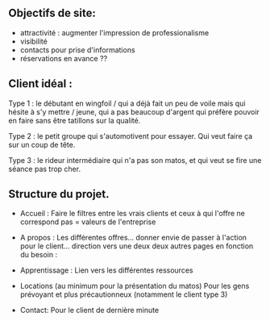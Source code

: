 ## Objectifs de site:
- attractivité : augmenter l'impression de professionalisme
- visibilité 
- contacts pour prise d'informations
- réservations en avance ??


## Client idéal :
Type 1 : le débutant en wingfoil / qui a déjà fait un peu de voile mais qui hésite à s'y mettre / jeune, qui a pas beaucoup d'argent qui préfère pouvoir en faire sans être tatillons sur la qualité. 

Type 2 : le petit groupe qui s'automotivent pour essayer. Qui veut faire ça sur un coup de tête.

Type 3 : le rideur intermédiaire qui n'a pas son matos, et qui veut se fire une séance pas trop cher.


## Structure du projet.
- Accueil :
Faire le filtres entre les vrais clients et ceux à qui l'offre ne correspond pas = valeurs de l'entreprise

- A propos :
Les différentes offres... donner envie de passer à l'action pour le client... direction vers une deux deux autres pages en fonction du besoin :

- Apprentissage : 
Lien vers les différentes ressources

- Locations (au minimum pour la présentation du matos)
Pour les gens prévoyant et plus précautionneux (notamment le client type 3)

- Contact:
Pour le client de dernière minute
